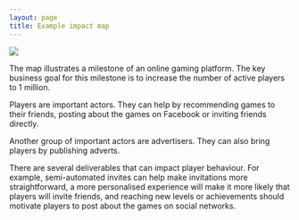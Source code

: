 ```yaml
---
layout: page
title: Example impact map
---
```


![](/assets/gaming_example.png)

The map illustrates a milestone of an online gaming platform. The key business goal for this milestone is to increase the number of active players to 1 million.

Players are important actors. They can help by recommending games to their friends, posting about the games on Facebook or inviting friends directly.

Another group of important actors are advertisers. They can also bring players by publishing adverts.

There are several deliverables that can impact player behaviour. For example, semi-automated invites can help make invitations more straightforward, a more personalised experience will make it more likely that players will invite friends, and reaching new levels or achievements should motivate players to post about the games on social networks.
